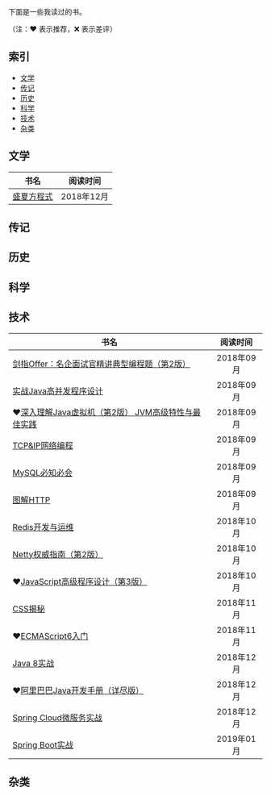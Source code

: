 下面是一些我读过的书。

（注：:heart: 表示推荐，:x: 表示差评）

## 索引

- [文学](#文学)
- [传记](#传记)
- [历史](#历史)
- [科学](#科学)
- [技术](#技术)
- [杂类](#杂类)

## 文学

|书名|阅读时间|
|---|:-:|
|[盛夏方程式](https://book.douban.com/subject/30317420/)|2018年12月|

## 传记

## 历史

## 科学

## 技术

|书名|阅读时间|
|---|:-:|
|[剑指Offer：名企面试官精讲典型编程题（第2版）](https://book.douban.com/subject/27008702/)|2018年09月|
|[实战Java高并发程序设计](https://book.douban.com/subject/26663605/)|2018年09月|
|:heart:[深入理解Java虚拟机（第2版） JVM高级特性与最佳实践](https://book.douban.com/subject/24722612/)|2018年09月|
|[TCP&IP网络编程](https://book.douban.com/subject/25911735/)|2018年09月|
|[MySQL必知必会](https://book.douban.com/subject/3354490/)|2018年09月|
|[图解HTTP](https://book.douban.com/subject/25863515/)|2018年09月|
|[Redis开发与运维](https://book.douban.com/subject/26971561/)|2018年10月|
|[Netty权威指南（第2版）](https://book.douban.com/subject/26663605/)|2018年10月|
|:heart:[JavaScript高级程序设计（第3版）](https://book.douban.com/subject/10546125/)|2018年10月|
|[CSS揭秘](https://book.douban.com/subject/26745943/)|2018年11月|
|:heart:[ECMAScript6入门](https://book.douban.com/subject/25966265/)|2018年11月|
|[Java 8实战](https://book.douban.com/subject/26772632/)|2018年12月|
|:heart:[阿里巴巴Java开发手册（详尽版）](https://book.douban.com/subject/27605355/)|2018年12月|
|[Spring Cloud微服务实战](https://book.douban.com/subject/27025912/)|2018年12月|
|[Spring Boot实战](https://book.douban.com/subject/26857423/)|2019年01月|

## 杂类
